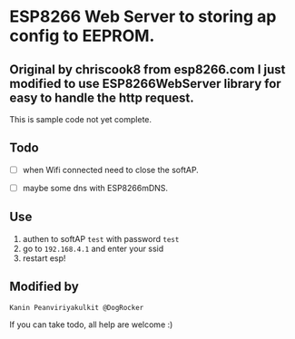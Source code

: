# ESP8266 Web Server to storing ap config to EEPROM.

## Original by chriscook8 from esp8266.com I just modified to use ESP8266WebServer library for easy to handle the http request.

This is sample code not yet complete.

## Todo

- [ ] when Wifi connected need to close the softAP.

- [ ] maybe some dns with ESP8266mDNS.

## Use

1. authen to softAP `test` with password `test`
2. go to `192.168.4.1` and enter your ssid
3. restart esp!

## Modified by

`Kanin Peanviriyakulkit @DogRocker`

If you can take todo, all help are welcome :)